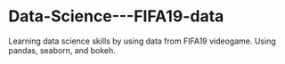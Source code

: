 # Data-Science---FIFA19-data
Learning data science skills by using data from FIFA19 videogame. 
Using pandas, seaborn, and bokeh.
